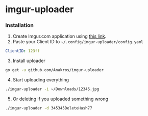 # imgur-uploader

### Installation

1. Create Imgur.com application using [this link](https://api.imgur.com/oauth2/addclient).
2. Paste your Client ID to `~/.config/imgur-uploader/config.yaml`

```yaml
ClientID: 123ff
```

3. Install uploader
```bash
go get -u github.com/Anakros/imgur-uploader
```

4. Start uploading everything

```bash
./imgur-uploader -i ~/Downloads/12345.jpg
```
5. Or deleting if you uploaded something wrong

```bash
./imgur-uploader -d 345345DeleteHash77
```
